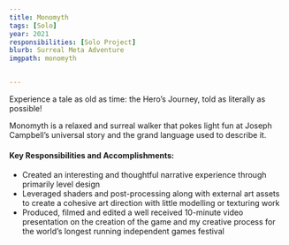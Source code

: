 ```yaml
---
title: Monomyth
tags: [Solo]
year: 2021
responsibilities: [Solo Project]
blurb: Surreal Meta Adventure
imgpath: monomyth


---
```


Experience a tale as old as time: the Hero’s Journey, told as literally as possible! 

Monomyth is a relaxed and surreal walker that pokes light fun at Joseph Campbell’s universal story and the grand language used to describe it.

#### Key Responsibilities and Accomplishments:
- Created an interesting and thoughtful narrative experience through primarily level design
- Leveraged shaders and post-processing along with external art assets to create a cohesive art direction with little modelling or texturing work
- Produced, filmed and edited a well received 10-minute video presentation on the creation of the game and my creative process for the world’s longest running independent games festival